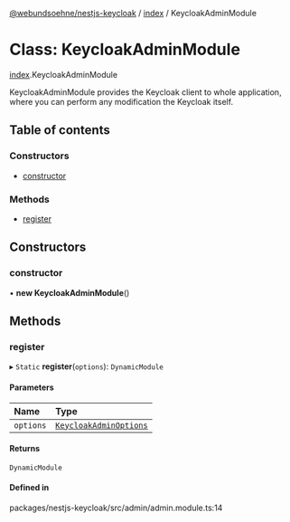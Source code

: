 [@webundsoehne/nestjs-keycloak](../README.md) / [index](../modules/index.md) / KeycloakAdminModule

# Class: KeycloakAdminModule

[index](../modules/index.md).KeycloakAdminModule

KeycloakAdminModule provides the Keycloak client to whole application, where you can perform any modification the Keycloak itself.

## Table of contents

### Constructors

- [constructor](index.KeycloakAdminModule.md#constructor)

### Methods

- [register](index.KeycloakAdminModule.md#register)

## Constructors

### constructor

• **new KeycloakAdminModule**()

## Methods

### register

▸ `Static` **register**(`options`): `DynamicModule`

#### Parameters

| Name      | Type                                                                  |
| :-------- | :-------------------------------------------------------------------- |
| `options` | [`KeycloakAdminOptions`](../interfaces/index.KeycloakAdminOptions.md) |

#### Returns

`DynamicModule`

#### Defined in

packages/nestjs-keycloak/src/admin/admin.module.ts:14
